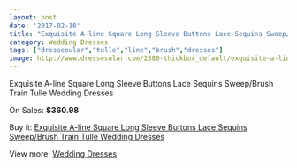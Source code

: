 ```yaml
---
layout: post
date: '2017-02-18'
title: "Exquisite A-line Square Long Sleeve Buttons Lace Sequins Sweep/Brush Train Tulle Wedding Dresses"
category: Wedding Dresses
tags: ["dressesular","tulle","line","brush","dresses"]
image: http://www.dressesular.com/2380-thickbox_default/exquisite-a-line-square-long-sleeve-buttons-lace-sequins-sweep-brush-train-tulle-wedding-dresses.jpg
---
```

Exquisite A-line Square Long Sleeve Buttons Lace Sequins Sweep/Brush Train Tulle Wedding Dresses

On Sales: **$360.98**
<a href="https://www.dressesular.com/wedding-dresses/893-exquisite-a-line-square-long-sleeve-buttons-lace-sequins-sweep-brush-train-tulle-wedding-dresses.html"><amp-img layout="responsive" width="600" height="600" src="//www.dressesular.com/2380-thickbox_default/exquisite-a-line-square-long-sleeve-buttons-lace-sequins-sweep-brush-train-tulle-wedding-dresses.jpg" alt="Exquisite A-line Square Long Sleeve Buttons Lace Sequins Sweep/Brush Train Tulle Wedding Dresses 0" /></a>
<a href="https://www.dressesular.com/wedding-dresses/893-exquisite-a-line-square-long-sleeve-buttons-lace-sequins-sweep-brush-train-tulle-wedding-dresses.html"><amp-img layout="responsive" width="600" height="600" src="//www.dressesular.com/2383-thickbox_default/exquisite-a-line-square-long-sleeve-buttons-lace-sequins-sweep-brush-train-tulle-wedding-dresses.jpg" alt="Exquisite A-line Square Long Sleeve Buttons Lace Sequins Sweep/Brush Train Tulle Wedding Dresses 1" /></a>
<a href="https://www.dressesular.com/wedding-dresses/893-exquisite-a-line-square-long-sleeve-buttons-lace-sequins-sweep-brush-train-tulle-wedding-dresses.html"><amp-img layout="responsive" width="600" height="600" src="//www.dressesular.com/2382-thickbox_default/exquisite-a-line-square-long-sleeve-buttons-lace-sequins-sweep-brush-train-tulle-wedding-dresses.jpg" alt="Exquisite A-line Square Long Sleeve Buttons Lace Sequins Sweep/Brush Train Tulle Wedding Dresses 2" /></a>
<a href="https://www.dressesular.com/wedding-dresses/893-exquisite-a-line-square-long-sleeve-buttons-lace-sequins-sweep-brush-train-tulle-wedding-dresses.html"><amp-img layout="responsive" width="600" height="600" src="//www.dressesular.com/2381-thickbox_default/exquisite-a-line-square-long-sleeve-buttons-lace-sequins-sweep-brush-train-tulle-wedding-dresses.jpg" alt="Exquisite A-line Square Long Sleeve Buttons Lace Sequins Sweep/Brush Train Tulle Wedding Dresses 3" /></a>

Buy it: [Exquisite A-line Square Long Sleeve Buttons Lace Sequins Sweep/Brush Train Tulle Wedding Dresses](https://www.dressesular.com/wedding-dresses/893-exquisite-a-line-square-long-sleeve-buttons-lace-sequins-sweep-brush-train-tulle-wedding-dresses.html "Exquisite A-line Square Long Sleeve Buttons Lace Sequins Sweep/Brush Train Tulle Wedding Dresses")

View more: [Wedding Dresses](https://www.dressesular.com/3-wedding-dresses "Wedding Dresses")